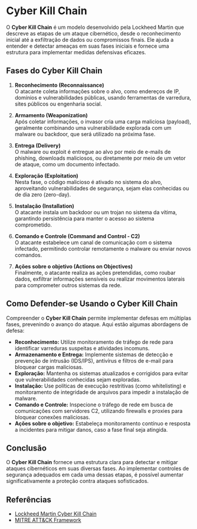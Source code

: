 # Cyber Kill Chain

O **Cyber Kill Chain** é um modelo desenvolvido pela Lockheed Martin que descreve as etapas de um ataque cibernético, desde o reconhecimento inicial até a exfiltração de dados ou compromissos finais. Ele ajuda a entender e detectar ameaças em suas fases iniciais e fornece uma estrutura para implementar medidas defensivas eficazes.

## Fases do Cyber Kill Chain

1. **Reconhecimento (Reconnaissance)**  
   O atacante coleta informações sobre o alvo, como endereços de IP, domínios e vulnerabilidades públicas, usando ferramentas de varredura, sites públicos ou engenharia social.

2. **Armamento (Weaponization)**  
   Após coletar informações, o invasor cria uma carga maliciosa (payload), geralmente combinando uma vulnerabilidade explorada com um malware ou backdoor, que será utilizado na próxima fase.

3. **Entrega (Delivery)**  
   O malware ou exploit é entregue ao alvo por meio de e-mails de phishing, downloads maliciosos, ou diretamente por meio de um vetor de ataque, como um documento infectado.

4. **Exploração (Exploitation)**  
   Nesta fase, o código malicioso é ativado no sistema do alvo, aproveitando vulnerabilidades de segurança, sejam elas conhecidas ou de dia zero (zero-day).

5. **Instalação (Installation)**  
   O atacante instala um backdoor ou um trojan no sistema da vítima, garantindo persistência para manter o acesso ao sistema comprometido.

6. **Comando e Controle (Command and Control - C2)**  
   O atacante estabelece um canal de comunicação com o sistema infectado, permitindo controlar remotamente o malware ou enviar novos comandos.

7. **Ações sobre o objetivo (Actions on Objectives)**  
   Finalmente, o atacante realiza as ações pretendidas, como roubar dados, exfiltrar informações sensíveis ou realizar movimentos laterais para comprometer outros sistemas da rede.

## Como Defender-se Usando o Cyber Kill Chain

Compreender o **Cyber Kill Chain** permite implementar defesas em múltiplas fases, prevenindo o avanço do ataque. Aqui estão algumas abordagens de defesa:

- **Reconhecimento:** Utilize monitoramento de tráfego de rede para identificar varreduras suspeitas e atividades incomuns.
- **Armazenamento e Entrega:** Implemente sistemas de detecção e prevenção de intrusão (IDS/IPS), antivírus e filtros de e-mail para bloquear cargas maliciosas.
- **Exploração:** Mantenha os sistemas atualizados e corrigidos para evitar que vulnerabilidades conhecidas sejam exploradas.
- **Instalação:** Use políticas de execução restritivas (como whitelisting) e monitoramento de integridade de arquivos para impedir a instalação de malware.
- **Comando e Controle:** Inspecione o tráfego de rede em busca de comunicações com servidores C2, utilizando firewalls e proxies para bloquear conexões maliciosas.
- **Ações sobre o objetivo:** Estabeleça monitoramento contínuo e resposta a incidentes para mitigar danos, caso a fase final seja atingida.

## Conclusão

O **Cyber Kill Chain** fornece uma estrutura clara para detectar e mitigar ataques cibernéticos em suas diversas fases. Ao implementar controles de segurança adequados em cada uma dessas etapas, é possível aumentar significativamente a proteção contra ataques sofisticados.

## Referências

- [Lockheed Martin Cyber Kill Chain](https://www.lockheedmartin.com/en-us/capabilities/cyber/cyber-kill-chain.html)
- [MITRE ATT&CK Framework](https://attack.mitre.org/)

